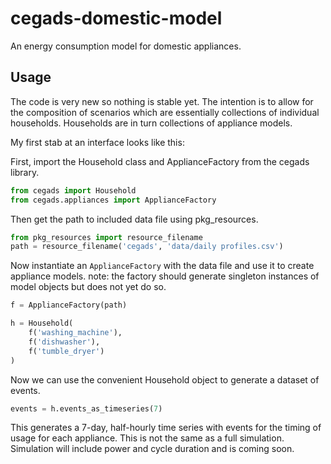 # cegads-domestic-model
An energy consumption model for domestic appliances.

## Usage
The code is very new so nothing is stable yet.
The intention is to allow for the composition of scenarios which are essentially collections of individual households.
Households are in turn collections of appliance models.

My first stab at an interface looks like this:

First, import the Household class and ApplianceFactory from the cegads library.

```python
from cegads import Household
from cegads.appliances import ApplianceFactory
```

Then get the path to included data file using pkg_resources.

```python
from pkg_resources import resource_filename
path = resource_filename('cegads', 'data/daily profiles.csv')
```

Now instantiate an `ApplianceFactory` with the data file and use it to create appliance models.
note: the factory should generate singleton instances of model objects but does not yet do so.

```python
f = ApplianceFactory(path)

h = Household(
    f('washing_machine'),
    f('dishwasher'),
    f('tumble_dryer')
)
```

Now we can use the convenient Household object to generate a dataset of events.

```python
events = h.events_as_timeseries(7)
```

This generates a 7-day, half-hourly time series with events for the timing of usage for each appliance.
This is not the same as a full simulation. Simulation will include power and cycle duration and is coming soon.
